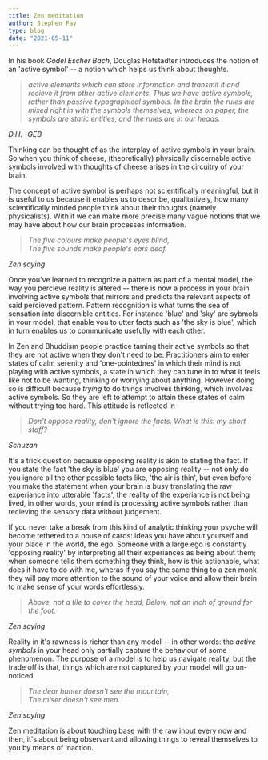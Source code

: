 ```yaml
---
title: Zen meditation
author: Stephen Fay
type: blog
date: "2021-05-11"
---
```


In his book <i>Godel Escher Bach</i>, Douglas Hofstadter introduces the notion of an 'active symbol' -- a notion which helps us think about thoughts. 

> <i>active elements which can store information and transmit it and recieve it from other active elements. Thus we have active symbols, rather than passive typographical symbols. In the brain the rules are mixed right in with the symbols themselves, whereas on paper, the symbols are static entities, and the rules are in our heads. </i>

<i>D.H. -GEB</i>

Thinking can be thought of as the interplay of active symbols in your brain. So when you think of cheese, (theoretically) physically discernable active symbols involved with thoughts of cheese arises in the circuitry of your brain. 

The concept of active symbol is perhaps not scientifically meaningful, but it is useful to us because it enables us to describe, qualitatively, how many scientifically minded people think about their thoughts (namely physicalists). With it we can make more precise many vague notions that we may have about how our brain processes information.

> <i>The five colours make people's eyes blind,\
> The five sounds make people's ears deaf.</i> 

*Zen saying*

Once you've learned to recognize a pattern as part of a mental model, the way you percieve reality is altered -- there is now a process in your brain involving active symbols that mirrors and predicts the relevant aspects of said percieved pattern. Pattern recognition is what turns the sea of sensation into discernible entities. For instance 'blue' and 'sky' are sybmols in your model, that enable you to utter facts such as 'the sky is blue', which in turn enables us to communicate usefully with each other.

In Zen and Bhuddism people practice taming their active symbols so that they are not active when they don't need to be. Practitioners aim to enter states of calm serenity and 'one-pointednes' in which their mind is not playing with active symbols, a state in which they can tune in to what it feels like not to be wanting, thinking or worrying about anything. However doing so is difficult because *trying* to do things involves thinking, which involves active symbols. So they are left to attempt to attain these states of calm without trying too hard. This attitude is reflected in 

> <i>Don't oppose reality, don't ignore the facts. What is this: my short staff?</i>

*Schuzan*

It's a trick question because opposing reality is akin to stating the fact. If you state the fact 'the sky is blue' you are opposing reality -- not only do you ignore all the other possible facts like, 'the air is thin', but even before you make the statement when your brain is busy translating the raw experiance into utterable 'facts', the reality of the experiance is not being lived, in other words, your mind is processing active symbols rather than recieving the sensory data without judgement. 

If you never take a break from this kind of analytic thinking your psyche will become tethered to a house of cards: ideas you have about yourself and your place in the world, the ego. Someone with a large ego is constantly 'opposing reality' by interpreting all their experiances as being about them; when someone tells them something they think, how is this actionable, what does it have to do with me, wheras if you say the same thing to a zen monk they will pay more attention to the sound of your voice and allow their brain to make sense of your words effortlessly.

> <i>Above, not a tile to cover the head; Below, not an inch of ground for the foot. </i>

*Zen saying*

Reality in it's rawness is richer than any model -- in other words: the *active symbols* in your head only partially capture the behaviour of some phenomenon. The purpose of a model is to help us navigate reality, but the trade off is that, things which are not captured by your model will go un-noticed.

> <i>The dear hunter doesn't see the mountain,\
> The miser doesn't see men.</i> 

*Zen saying*

Zen meditation is about touching base with the raw input every now and then, it's about being observant and allowing things to reveal themselves to you by means of inaction.  

